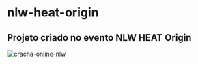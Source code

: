 # nlw-heat-origin
## Projeto criado no evento NLW HEAT Origin
![cracha-online-nlw](https://user-images.githubusercontent.com/5197047/138475541-e605f082-a46a-4b3e-9d0f-a38555da87b3.png)
